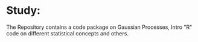 # Study:

The Repository contains a code package on Gaussian Processes, Intro "R" code on different statistical concepts and others.
